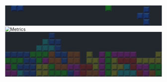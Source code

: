 
<img src="/c.png" alt="Metrics" width="100%" height = "30%"><br>
![Metrics](https://metrics.lecoq.io/saulTejeda117?template=classic&languages=1&base.indepth=false&base.hireable=false&languages.limit=8&languages.threshold=0%25&languages.other=false&languages.colors=github&languages.sections=most-used&languages.indepth=false&languages.analysis.timeout=15&languages.categories=markup%2C%20programming&languages.recent.categories=markup%2C%20programming&languages.recent.load=300&languages.recent.days=14&config.timezone=America%2FMexico_City&config.display=large&config.padding=0%2C%208%25)
<img src="/b.jpg" alt="Metrics" width="100%" height = "30%">
